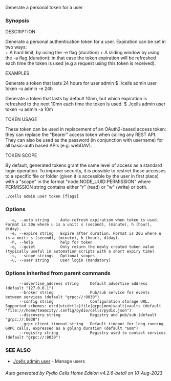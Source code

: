 Generate a personal token for a user

### Synopsis


DESCRIPTION

  Generate a personal authentication token for a user. 
  Expiration can be set in two ways:  
    + A hard limit, by using the -e flag (duration)
    + A sliding window by using the -a flag (duration): in that case the token expiration will be refreshed each time
      the token is used (e.g a request using this token is received).

EXAMPLES

  Generate a token that lasts 24 hours for user admin
  $ ./cells admin user token -u admin -e 24h

  Generate a token that lasts by default 10mn, but which expiration is refreshed to the next 10mn each time 
  the token is used.
  $ ./cells admin user token -u admin -a 10m

TOKEN USAGE

  These token can be used in replacement of an OAuth2-based access token: they can replace the "Bearer" access 
  token when calling any REST API. They can also be used as the password (in conjunction with username) for all 
  basic-auth based APIs (e.g. webDAV).

TOKEN SCOPE

  By default, generated tokens grant the same level of access as a standard login operation. To improve security, 
  it is possible to restrict these accesses to a specific file or folder (given it is accessible by the user in 
  first place) with a "scope" in the format "node:NODE_UUID:PERMISSION" where PERMISSION string contains either "r"
  (read) or "w" (write) or both.


```
./cells admin user token [flags]
```

### Options

```
  -a, --auto string     Auto-refresh expiration when token is used. Format is 20u where u is a unit: s (second), (minute), h (hour), d(day).
  -e, --expire string   Expire after duration. Format is 20u where u is a unit: s (second), (minute), h (hour), d(day).
  -h, --help            help for token
  -q, --quiet           Only return the newly created token value (typically useful in automation scripts with a short expiry time)
  -s, --scope strings   Optional scopes
  -u, --user string     User login (mandatory)
```

### Options inherited from parent commands

```
      --advertise_address string     Default advertise address (default "127.0.0.1")
      --broker string                Pub/sub service for events between services (default "grpc://:8030")
      --config string                Configuration storage URL. Supported schemes: etcd|etcd+tls|file|grpc|mem|vault|vaults (default "file:///home/teamcity/.config/pydio/cells/pydio.json")
      --discovery string             Registry and pub/sub (default "grpc://:8030")
      --grpc_client_timeout string   Default timeout for long-running GRPC calls, expressed as a golang duration (default "60m")
      --registry string              Registry used to contact services (default "grpc://:8030")
```

### SEE ALSO

* [./cells admin user](./cells-admin-user)	 - Manage users

###### Auto generated by Pydio Cells Home Edition v4.2.6-beta1 on 10-Aug-2023
